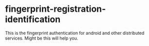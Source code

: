 # fingerprint-registration-identification
This is the fingerprint authentication for android and  other distributed services. Might be this will help you.
